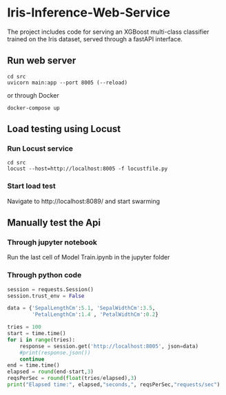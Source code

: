 # Iris-Inference-Web-Service
The project includes code for serving an XGBoost multi-class classifier trained on the Iris dataset, served through a fastAPI interface.

## Run web server
```
cd src
uvicorn main:app --port 8005 (--reload)
```
or through Docker
```
docker-compose up
```

## Load testing using Locust

### Run Locust service
```
cd src
locust --host=http://localhost:8005 -f locustfile.py
```
### Start load test

Navigate to http://localhost:8089/ and start swarming

## Manually test the Api 

### Through jupyter notebook

Run the last cell of Model Train.ipynb in the jupyter folder

### Through python code

``` Python
session = requests.Session()
session.trust_env = False

data = {'SepalLengthCm':5.1, 'SepalWidthCm':3.5,
        'PetalLengthCm':1.4 , 'PetalWidthCm':0.2}

tries = 100
start = time.time()
for i in range(tries):
    response = session.get('http://localhost:8005', json=data)
    #print(response.json())
    continue
end = time.time()
elapsed = round(end-start,3)
reqsPerSec = round(float(tries/elapsed),3)
print("Elapsed time:", elapsed,"seconds,", reqsPerSec,"requests/sec") 
```
